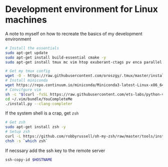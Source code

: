 # Development environment for Linux machines

A note to myself on how to recreate the basics of my development environment

``` bash
# Install the essentials
sudo apt-get update
sudo apt-get install build-essential cmake -y
sudo apt-get install tmux mc vim htop exuberant-ctags pv enca parallel tree -y

# Get my tmux config
wget -O - https://raw.githubusercontent.com/oroszgy/.tmux/master/install.sh | sh
# Install miniconda
wget https://repo.continuum.io/miniconda/Miniconda3-latest-Linux-x86_64.sh && bash ./Miniconda3-latest-Linux-x86_64.sh && rm -rf ./Miniconda3-latest-Linux-x86_64.sh
# Convifgure vim
sh -c "$(curl -fsSL https://raw.githubusercontent.com/ets-labs/python-vimrc/master/setup.sh)"
cd ~/.vim/bundle/YouCompleteMe
./install.py --clang-completer
```

If the system shell is a crap, get `zsh`

``` bash
# Get zsh
sudo apt-get install zsh -y
# Setup zsh
curl -L https://github.com/robbyrussell/oh-my-zsh/raw/master/tools/install.sh | sh
chsh -s `which zsh`
```

If necssary add the ssh key to the remote server

``` bash
ssh-copy-id $HOSTNAME
```
